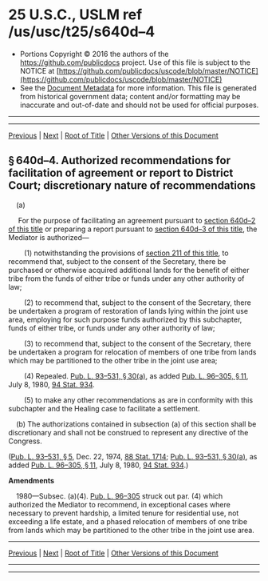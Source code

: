 ---
---

# 25 U.S.C., USLM ref /us/usc/t25/s640d–4

* Portions Copyright © 2016 the authors of the https://github.com/publicdocs project.
  Use of this file is subject to the NOTICE at [https://github.com/publicdocs/uscode/blob/master/NOTICE](https://github.com/publicdocs/uscode/blob/master/NOTICE)
* See the [Document Metadata](././../../../../..//README.md) for more information.
  This file is generated from historical government data; content and/or formatting may be inaccurate and out-of-date and should not be used for official purposes.

----------
----------

[Previous](./../../../../..//us/usc/t25/ch14/schXXII/m__us_usc_t25_s640d–3.md) | [Next](./../../../../..//us/usc/t25/ch14/schXXII/m__us_usc_t25_s640d–5.md) | [Root of Title](./../../../../../) | [Other Versions of this Document](https://publicdocs.github.io/go/links?ns=uslm&ref=%2Fus%2Fusc%2Ft25%2Fs640d%E2%80%934)

## § 640d–4. Authorized recommendations for facilitation of agreement or report to District Court; discretionary nature of recommendations

    (a)

     For the purpose of facilitating an agreement pursuant to [section 640d–2 of this title][/us/usc/t25/s640d–2] or preparing a report pursuant to [section 640d–3 of this title][/us/usc/t25/s640d–3], the Mediator is authorized—

        (1) notwithstanding the provisions of [section 211 of this title][/us/usc/t25/s211], to recommend that, subject to the consent of the Secretary, there be purchased or otherwise acquired additional lands for the benefit of either tribe from the funds of either tribe or funds under any other authority of law;

        (2) to recommend that, subject to the consent of the Secretary, there be undertaken a program of restoration of lands lying within the joint use area, employing for such purpose funds authorized by this subchapter, funds of either tribe, or funds under any other authority of law;

        (3) to recommend that, subject to the consent of the Secretary, there be undertaken a program for relocation of members of one tribe from lands which may be partitioned to the other tribe in the joint use area;

        (4) Repealed. [Pub. L. 93–531, § 30(a)][/us/pl/93/531/s30/a], as added [Pub. L. 96–305, § 11][/us/pl/96/305/s11], July 8, 1980, [94 Stat. 934][/us/stat/94/934].

        (5) to make any other recommendations as are in conformity with this subchapter and the Healing case to facilitate a settlement.

    (b) The authorizations contained in subsection (a) of this section shall be discretionary and shall not be construed to represent any directive of the Congress.

([Pub. L. 93–531, § 5][/us/pl/93/531/s5], Dec. 22, 1974, [88 Stat. 1714][/us/stat/88/1714]; [Pub. L. 93–531, § 30(a)][/us/pl/93/531/s30/a], as added [Pub. L. 96–305, § 11][/us/pl/96/305/s11], July 8, 1980, [94 Stat. 934][/us/stat/94/934].)

 __Amendments__ 

    1980—Subsec. (a)(4). [Pub. L. 96–305][/us/pl/96/305] struck out par. (4) which authorized the Mediator to recommend, in exceptional cases where necessary to prevent hardship, a limited tenure for residential use, not exceeding a life estate, and a phased relocation of members of one tribe from lands which may be partitioned to the other tribe in the joint use area.

----------

[Previous](./../../../../..//us/usc/t25/ch14/schXXII/m__us_usc_t25_s640d–3.md) | [Next](./../../../../..//us/usc/t25/ch14/schXXII/m__us_usc_t25_s640d–5.md) | [Root of Title](./../../../../../) | [Other Versions of this Document](https://publicdocs.github.io/go/links?ns=uslm&ref=%2Fus%2Fusc%2Ft25%2Fs640d%E2%80%934)

----------
----------

[/us/usc/t25/s640d–2]: https://publicdocs.github.io/go/links?ns=uslm&ref=%2Fus%2Fusc%2Ft25%2Fs640d%E2%80%932
[/us/usc/t25/s640d–3]: https://publicdocs.github.io/go/links?ns=uslm&ref=%2Fus%2Fusc%2Ft25%2Fs640d%E2%80%933
[/us/usc/t25/s211]: https://publicdocs.github.io/go/links?ns=uslm&ref=%2Fus%2Fusc%2Ft25%2Fs211
[/us/pl/93/531/s30/a]: https://publicdocs.github.io/go/links?ns=uslm&ref=%2Fus%2Fpl%2F93%2F531%2Fs30%2Fa
[/us/pl/96/305/s11]: https://publicdocs.github.io/go/links?ns=uslm&ref=%2Fus%2Fpl%2F96%2F305%2Fs11
[/us/stat/94/934]: https://publicdocs.github.io/go/links?ns=uslm&ref=%2Fus%2Fstat%2F94%2F934
[/us/pl/93/531/s5]: https://publicdocs.github.io/go/links?ns=uslm&ref=%2Fus%2Fpl%2F93%2F531%2Fs5
[/us/stat/88/1714]: https://publicdocs.github.io/go/links?ns=uslm&ref=%2Fus%2Fstat%2F88%2F1714
[/us/pl/93/531/s30/a]: https://publicdocs.github.io/go/links?ns=uslm&ref=%2Fus%2Fpl%2F93%2F531%2Fs30%2Fa
[/us/pl/96/305/s11]: https://publicdocs.github.io/go/links?ns=uslm&ref=%2Fus%2Fpl%2F96%2F305%2Fs11
[/us/stat/94/934]: https://publicdocs.github.io/go/links?ns=uslm&ref=%2Fus%2Fstat%2F94%2F934
[/us/pl/96/305]: https://publicdocs.github.io/go/links?ns=uslm&ref=%2Fus%2Fpl%2F96%2F305


